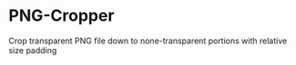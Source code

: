 # PNG-Cropper
 Crop transparent PNG file down to none-transparent portions with relative size padding
